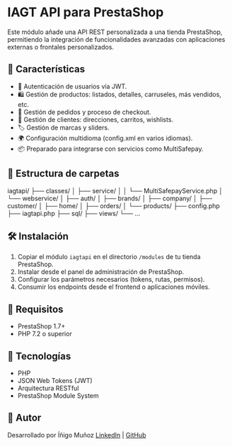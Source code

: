 # IAGT API para PrestaShop

Este módulo añade una API REST personalizada a una tienda PrestaShop, permitiendo la integración de funcionalidades avanzadas con aplicaciones externas o frontales personalizados.

## 🚀 Características

- 🔐 Autenticación de usuarios vía JWT.
- 🛍️ Gestión de productos: listados, detalles, carruseles, más vendidos, etc.
- 🧾 Gestión de pedidos y proceso de checkout.
- 👥 Gestión de clientes: direcciones, carritos, wishlists.
- 🏷️ Gestión de marcas y sliders.
- 🌍 Configuración multidioma (config.xml en varios idiomas).
- 📦 Preparado para integrarse con servicios como MultiSafepay.

## 📁 Estructura de carpetas

iagtapi/
├── classes/
│ ├── service/
│ │ └── MultiSafepayService.php
│ └── webservice/
│ ├── auth/
│ ├── brands/
│ ├── company/
│ ├── customer/
│ ├── home/
│ ├── orders/
│ └── products/
├── config.php
├── iagtapi.php
├── sql/
├── views/
└── ...


## 🛠️ Instalación

1. Copiar el módulo `iagtapi` en el directorio `/modules` de tu tienda PrestaShop.
2. Instalar desde el panel de administración de PrestaShop.
3. Configurar los parámetros necesarios (tokens, rutas, permisos).
4. Consumir los endpoints desde el frontend o aplicaciones móviles.

## 📌 Requisitos

- PrestaShop 1.7+
- PHP 7.2 o superior

## 🧪 Tecnologías

- PHP
- JSON Web Tokens (JWT)
- Arquitectura RESTful
- PrestaShop Module System

## 🤝 Autor

Desarrollado por Íñigo Muñoz [LinkedIn](https://www.linkedin.com/in/imjdev/) | [GitHub](https://github.com/DevInigo)


